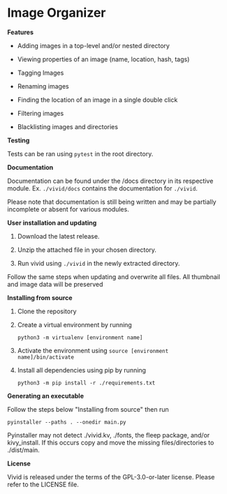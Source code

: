 # Image Organizer

**Features**

- Adding images in a top-level and/or nested directory

- Viewing properties of an image (name, location, hash, tags)

- Tagging Images

- Renaming images

- Finding the location of an image in a single double click

- Filtering images

- Blacklisting images and directories

**Testing**

Tests can be ran using `pytest` in the root directory.

**Documentation**

Documentation can be found under the /docs directory in its respective module. Ex. `./vivid/docs` contains the documentation for `./vivid`.

Please note that documentation is still being written and may be partially incomplete or absent for various modules.

**User installation and updating**

1. Download the latest release.

2. Unzip the attached file in your chosen directory.

3. Run vivid using `./vivid` in the newly extracted directory.

Follow the same steps when updating and overwrite all files. All thumbnail and image data will be preserved

**Installing from source**

1. Clone the repository

2. Create a virtual environment by running

   `python3 -m virtualenv [environment name]`

3. Activate the environment using
   `source [environment name]/bin/activate`

4. Install all dependencies using pip by running

   `python3 -m pip install -r ./requirements.txt`

**Generating an executable**

Follow the steps below "Installing from source" then run

`pyinstaller --paths . --onedir main.py`

Pyinstaller may not detect ./vivid.kv, ./fonts, the fleep package, and/or kivy_install. If this occurs copy and move the missing files/directories to ./dist/main.

**License**

Vivid is released under the terms of the GPL-3.0-or-later license. Please refer to the LICENSE file.
